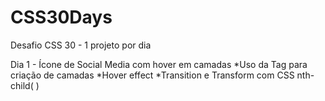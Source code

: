 # CSS30Days
Desafio CSS 30 - 1 projeto por dia

Dia 1 - Ícone de Social Media com hover em camadas
  *Uso da Tag <span> para criação de camadas
  *Hover effect
  *Transition e Transform com CSS
  nth-child( )
 
